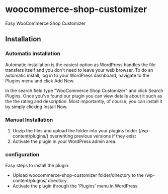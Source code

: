 # woocommerce-shop-customizer
Easy WooCommerce Shop Customizer


## Installation

### Automatic installation

Automatic installation is the easiest option as WordPress handles the file transfers itself and you don't need to leave your web browser. To do an automatic install, log in to your WordPress dashboard, navigate to the Plugins menu and click Add New.

In the search field type "WooCommerce Shop Customizer" and click Search Plugins. Once you've found our plugin you can view details about it such as the the rating and description. Most importantly, of course, you can install it by simply clicking Install Now.

### Manual Installation

1. Unzip the files and upload the folder into your plugins folder (/wp-content/plugins/) overwriting previous versions if they exist
2. Activate the plugin in your WordPress admin area.


### configuration

Easy steps to install the plugin:

*	Upload woocommerce-shop-customizer folder/directory to the /wp-content/plugins/ directory
*	Activate the plugin through the 'Plugins' menu in WordPress.